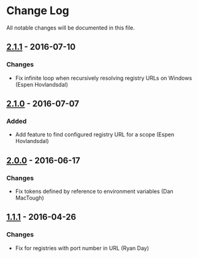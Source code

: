 # Change Log

All notable changes will be documented in this file.

## [2.1.1] - 2016-07-10

### Changes

- Fix infinite loop when recursively resolving registry URLs on Windows (Espen Hovlandsdal)

## [2.1.0] - 2016-07-07

### Added

- Add feature to find configured registry URL for a scope (Espen Hovlandsdal)

## [2.0.0] - 2016-06-17

### Changes

- Fix tokens defined by reference to environment variables (Dan MacTough)

## [1.1.1] - 2016-04-26

### Changes

- Fix for registries with port number in URL (Ryan Day)

[1.1.1]: https://github.com/rexxars/react-markdown/compare/a5b4fe2f5ff982110eb8a813ba1b3b3c5d851af1...v1.1.1
[2.0.0]: https://github.com/rexxars/react-markdown/compare/v1.1.1...v2.0.0
[2.1.0]: https://github.com/rexxars/react-markdown/compare/v2.0.0...v2.1.0
[2.1.1]: https://github.com/rexxars/react-markdown/compare/v2.1.0...v2.1.1
